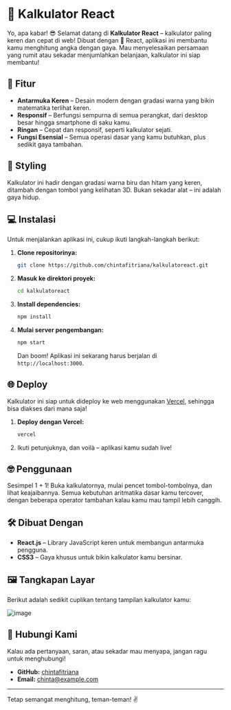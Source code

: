 # 🔢 Kalkulator React

Yo, apa kabar! 😎 Selamat datang di **Kalkulator React** – kalkulator paling keren dan cepat di web! Dibuat dengan 💚 React, aplikasi ini membantu kamu menghitung angka dengan gaya. Mau menyelesaikan persamaan yang rumit atau sekadar menjumlahkan belanjaan, kalkulator ini siap membantu!

## 🚀 Fitur

- **Antarmuka Keren** – Desain modern dengan gradasi warna yang bikin matematika terlihat keren.
- **Responsif** – Berfungsi sempurna di semua perangkat, dari desktop besar hingga smartphone di saku kamu.
- **Ringan** – Cepat dan responsif, seperti kalkulator sejati.
- **Fungsi Esensial** – Semua operasi dasar yang kamu butuhkan, plus sedikit gaya tambahan.

## 🎨 Styling

Kalkulator ini hadir dengan gradasi warna biru dan hitam yang keren, ditambah dengan tombol yang kelihatan 3D. Bukan sekadar alat – ini adalah gaya hidup.

## 💻 Instalasi

Untuk menjalankan aplikasi ini, cukup ikuti langkah-langkah berikut:

1. **Clone repositorinya:**

    ```bash
    git clone https://github.com/chintafitriana/kalkulatoreact.git
    ```

2. **Masuk ke direktori proyek:**

    ```bash
    cd kalkulatoreact
    ```

3. **Install dependencies:**

    ```bash
    npm install
    ```

4. **Mulai server pengembangan:**

    ```bash
    npm start
    ```

    Dan boom! Aplikasi ini sekarang harus berjalan di `http://localhost:3000`.

## 🌐 Deploy

Kalkulator ini siap untuk dideploy ke web menggunakan [Vercel](https://vercel.com/), sehingga bisa diakses dari mana saja!

1. **Deploy dengan Vercel:**

    ```bash
    vercel
    ```

2. Ikuti petunjuknya, dan voilà – aplikasi kamu sudah live!

## 🤓 Penggunaan

Sesimpel 1 + 1! Buka kalkulatornya, mulai pencet tombol-tombolnya, dan lihat keajaibannya. Semua kebutuhan aritmatika dasar kamu tercover, dengan beberapa operator tambahan kalau kamu mau tampil lebih canggih.

## 🛠️ Dibuat Dengan

- **React.js** – Library JavaScript keren untuk membangun antarmuka pengguna.
- **CSS3** – Gaya khusus untuk bikin kalkulator kamu bersinar.

## 🖼️ Tangkapan Layar

Berikut adalah sedikit cuplikan tentang tampilan kalkulator kamu:

![image](https://github.com/user-attachments/assets/8c144e4d-f724-4b75-92d9-cba3a4494959)

## 🤙 Hubungi Kami

Kalau ada pertanyaan, saran, atau sekadar mau menyapa, jangan ragu untuk menghubungi!

- **GitHub:** [chintafitriana](https://github.com/chintafitriana)
- **Email:** chinta@example.com

---

Tetap semangat menghitung, teman-teman! ✌️

